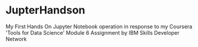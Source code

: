 # JupterHandson
My First Hands On Jupyter Notebook operation in response to my Coursera 'Tools for Data Science' Module 6 Assignment by IBM Skills Developer Network

